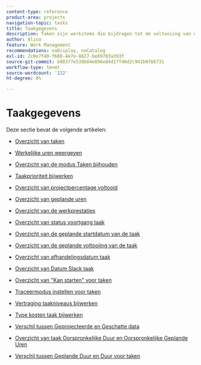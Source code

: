 ```yaml
---
content-type: reference
product-area: projects
navigation-topic: tasks
title: Taakgegevens
description: Taken zijn werkitems die bijdragen tot de voltooiing van een project in Adobe Workfront. In de volgende artikelen vindt u meer informatie over taken.
author: Alina
feature: Work Management
recommendations: noDisplay, noCatalog
exl-id: 2c0e7f40-f680-4e7e-8827-be69703a393f
source-git-commit: b08377e539b04e896e84d17f46d2c941b0f66731
workflow-type: tm+mt
source-wordcount: '122'
ht-degree: 0%

---
```


# Taakgegevens

Deze sectie bevat de volgende artikelen:

* [Overzicht van taken](../../../manage-work/tasks/task-information/tasks-overview.md)
* [Werkelijke uren weergeven](../../../manage-work/tasks/task-information/actual-hours.md)
* [Overzicht van de modus Taken bijhouden](../../../manage-work/tasks/task-information/task-tracking-mode.md)
* [Taakprioriteit bijwerken](../../../manage-work/tasks/task-information/task-priority.md)
* [Overzicht van projectpercentage voltooid](../../../manage-work/tasks/task-information/project-percent-complete.md)
* [Overzicht van geplande uren](../../../manage-work/tasks/task-information/planned-hours.md)
* [Overzicht van de werkprestaties](../../../manage-work/tasks/task-information/work-effort.md)
* [Overzicht van status voortgang taak](../../../manage-work/tasks/task-information/task-progress-status.md)
* [Overzicht van de geplande startdatum van de taak](../../../manage-work/tasks/task-information/task-planned-start-date.md)
* [Overzicht van de geplande voltooiing van de taak](../../../manage-work/tasks/task-information/task-planned-completion-date.md)
* [Overzicht van afhandelingsdatum taak](../../../manage-work/tasks/task-information/handoff-task-date.md)
* [Overzicht van Datum Slack taak](../../../manage-work/tasks/task-information/task-slack-date.md)
* [Overzicht van &quot;Kan starten&quot; voor taken](../../../manage-work/tasks/task-information/can-start-task-overview.md)
* [Traceermodus instellen voor taken](../../../manage-work/tasks/task-information/set-tracking-mode-for-tasks.md)
* [Vertraging taakniveaus bijwerken](../../../manage-work/tasks/task-information/task-leveling-delay.md)
* [Type kosten taak bijwerken](../../../manage-work/tasks/task-information/update-task-cost-type.md)
* [Verschil tussen Geprojecteerde en Geschatte data](../../../manage-work/tasks/task-information/differentiate-projected-estimated-dates.md)
* [Overzicht van taak Oorspronkelijke Duur en Oorspronkelijke Geplande Uren](../../../manage-work/tasks/task-information/task-original-duration-and-original-planned-hours.md)
* [Verschil tussen Geplande Duur en Duur voor taken](../../../manage-work/tasks/task-information/planned-duration-vs-duration-for-tasks.md)

  <!--
  <li><a href="../../../manage-work/tasks/task-information/project-task-issue-dates.md">Overview of project, task, and issue dates</a> </li>
  -->
